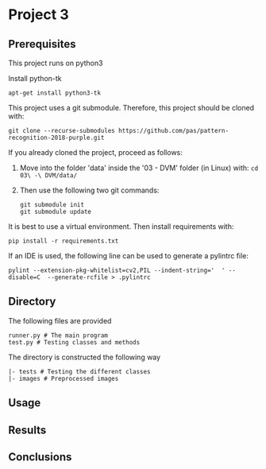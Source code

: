 # Project 3

## Prerequisites

This project runs on python3

Install python-tk

    apt-get install python3-tk

This project uses a git submodule. Therefore, this project should be cloned with:

    git clone --recurse-submodules https://github.com/pas/pattern-recognition-2018-purple.git

If you already cloned the project, proceed as follows:
1. Move into the folder 'data' inside the '03 - DVM' folder (in Linux) with: `cd 03\ -\ DVM/data/`


2. Then use the following two git commands:

    ```
    git submodule init
    git submodule update
    ```


It is best to use a virtual environment. Then install requirements with:

    pip install -r requirements.txt

If an IDE is used, the following line can be used to generate a pylintrc file:

    pylint --extension-pkg-whitelist=cv2,PIL --indent-string='  ' --disable=C  --generate-rcfile > .pylintrc

## Directory

The following files are provided

    runner.py # The main program
    test.py # Testing classes and methods

The directory is constructed the following way

    |- tests # Testing the different classes
    |- images # Preprocessed images

## Usage

## Results

## Conclusions
